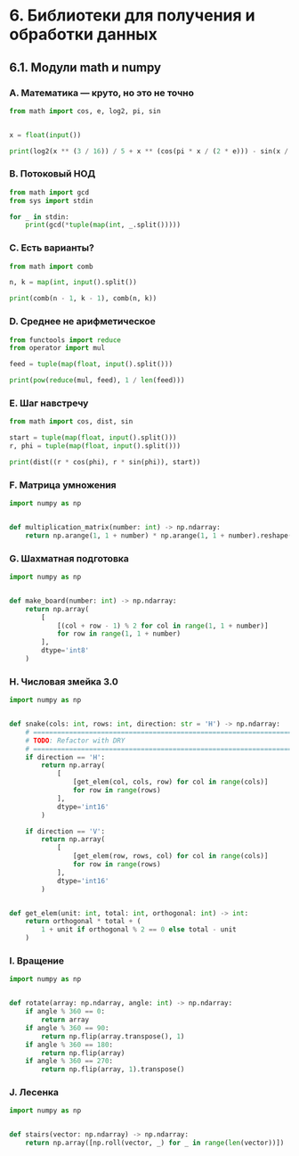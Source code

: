 # 6. Библиотеки для получения и обработки данных

## 6.1. Модули math и numpy

### A. Математика — круто, но это не точно
```python
from math import cos, e, log2, pi, sin


x = float(input())

print(log2(x ** (3 / 16)) / 5 + x ** (cos(pi * x / (2 * e))) - sin(x / pi) ** 2)
```

### B. Потоковый НОД
```python
from math import gcd
from sys import stdin

for _ in stdin:
    print(gcd(*tuple(map(int, _.split()))))
```

### C. Есть варианты?
```python
from math import comb

n, k = map(int, input().split())

print(comb(n - 1, k - 1), comb(n, k))
```

### D. Среднее не арифметическое
```python
from functools import reduce
from operator import mul

feed = tuple(map(float, input().split()))

print(pow(reduce(mul, feed), 1 / len(feed)))
```

### E. Шаг навстречу
```python
from math import cos, dist, sin

start = tuple(map(float, input().split()))
r, phi = tuple(map(float, input().split()))

print(dist((r * cos(phi), r * sin(phi)), start))
```

### F. Матрица умножения
```python
import numpy as np


def multiplication_matrix(number: int) -> np.ndarray:
    return np.arange(1, 1 + number) * np.arange(1, 1 + number).reshape(-1, 1)
```

### G. Шахматная подготовка
```python
import numpy as np


def make_board(number: int) -> np.ndarray:
    return np.array(
        [
            [(col + row - 1) % 2 for col in range(1, 1 + number)]
            for row in range(1, 1 + number)
        ],
        dtype='int8'
    )
```

### H. Числовая змейка 3.0
```python
import numpy as np


def snake(cols: int, rows: int, direction: str = 'H') -> np.ndarray:
    # =========================================================================
    # TODO: Refactor with DRY
    # =========================================================================
    if direction == 'H':
        return np.array(
            [
                [get_elem(col, cols, row) for col in range(cols)]
                for row in range(rows)
            ],
            dtype='int16'
        )

    if direction == 'V':
        return np.array(
            [
                [get_elem(row, rows, col) for col in range(cols)]
                for row in range(rows)
            ],
            dtype='int16'
        )


def get_elem(unit: int, total: int, orthogonal: int) -> int:
    return orthogonal * total + (
        1 + unit if orthogonal % 2 == 0 else total - unit
    )
```

### I. Вращение
```python
import numpy as np


def rotate(array: np.ndarray, angle: int) -> np.ndarray:
    if angle % 360 == 0:
        return array
    if angle % 360 == 90:
        return np.flip(array.transpose(), 1)
    if angle % 360 == 180:
        return np.flip(array)
    if angle % 360 == 270:
        return np.flip(array, 1).transpose()
```

### J. Лесенка
```python
import numpy as np


def stairs(vector: np.ndarray) -> np.ndarray:
    return np.array([np.roll(vector, _) for _ in range(len(vector))])
```
